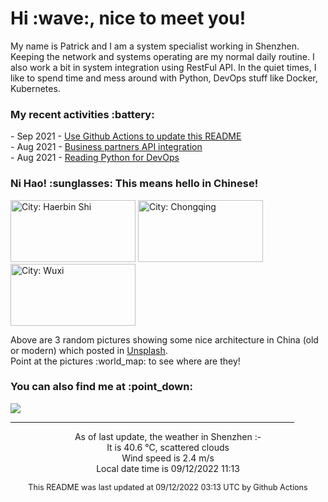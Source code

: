 <h1> Hi :wave:, nice to meet you! </h1>

<!-- <img align='right' src="https://media.giphy.com/media/3o6ZsWiPs8bx32YWyY/giphy.gif" width="300" /> -->

<p alight="left">My name is Patrick and I am a system specialist working in Shenzhen. Keeping the network and systems operating are my normal daily routine. I also work a bit in system integration using RestFul API. In the quiet times, I like to spend time and mess around with Python, DevOps stuff like Docker, Kubernetes.</p>
<h3>My recent activities :battery:</h3>
<!-- Activities start -->
- Sep 2021 - <a href='https://docs.github.com/en/actions' target='_blank'>Use Github Actions to update this README</a><br>
- Aug 2021 - <a href='#' target='_blank'>Business partners API integration</a><br>
- Aug 2021 - <a href='https://book.douban.com/subject/34787347/' target='_blank'>Reading Python for DevOps</a><br><!-- Activities end -->

<h3>Ni Hao! :sunglasses: This means hello in Chinese!</h3>
<!-- Picture start -->
<p><img width="200" height="99" src="https://images.unsplash.com/photo-1600953960630-ef9fca38ec9b?crop=entropy&cs=tinysrgb&fit=max&fm=jpg&ixid=MnwyNjYzMzV8MHwxfHJhbmRvbXx8fHx8fHx8fDE2NjI5NTI0MDc&ixlib=rb-1.2.1&q=80&w=200" title="City: Haerbin Shi" /> <img width="200" height="99" src="https://images.unsplash.com/photo-1656465344734-94056634db85?crop=entropy&cs=tinysrgb&fit=max&fm=jpg&ixid=MnwyNjYzMzV8MHwxfHJhbmRvbXx8fHx8fHx8fDE2NjI5NTI0MDc&ixlib=rb-1.2.1&q=80&w=200" title="City: Chongqing" /> <img width="200" height="99" src="https://images.unsplash.com/photo-1556010402-4e3d72ef777e?crop=entropy&cs=tinysrgb&fit=max&fm=jpg&ixid=MnwyNjYzMzV8MHwxfHJhbmRvbXx8fHx8fHx8fDE2NjI5NTI0MDc&ixlib=rb-1.2.1&q=80&w=200" title="City: Wuxi" /> </p><!-- Picture end -->
<p>Above are 3 random pictures showing some nice architecture in China (old or modern) which posted in <a href='https://unsplash.com/' target='_blank'>Unsplash</a>.<br>Point at the pictures :world_map: to see where are they!</p>

<h3>You can also find me at :point_down:</h3>
<p><a href="https://www.linkedin.com/in/patrick-law" target="_blank"><img src="https://img.shields.io/badge/linkedin-%230077B5.svg?&style=for-the-badge&logo=linkedin&logoColor=white" /></a>
</P>
<hr size='8' width='90%'>

<!-- Weather start -->
<p align="center">As of last update, the weather in Shenzhen :- <br>
It is 40.6 &#8451;, scattered clouds<br>
Wind speed is 2.4 m/s<br>
Local date time is 09/12/2022 11:13<br></p><!-- Weather end -->
<!-- Updatetime start -->
<p align="center" style="font-size:90%">This README was last updated at 09/12/2022 03:13 UTC by Github Actions</p><!-- Updatetime end -->
